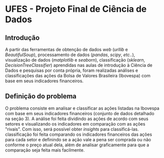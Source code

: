 # UFES - Projeto Final de Ciência de Dados 

## Introdução

A partir das ferramentas de obtenção de dados _web_ (_urllib_ e _BeautifulSoup_), processamento de dados (_pandas_, _scipy_, _etc.._), visualização de dados (_matplotlib_ e _seaborn_), classificação (_sklearn_, _DecisionTreeClassifier_) aprendidas nas aulas de introdução à Ciência de Dados e pesquisas por conta própria, foram realizadas análises e classificações das ações da Bolsa de Valores Brasileira (Ibovespa) com base em seus indicadores financeiros.

## Definição do problema

O problema consiste em analisar e classificar as ações listadas na Ibovespa com base em seus indicadores financeiros (conjunto de dados detalhado na seção 3). A análise foi feita dividindo as ações de acordo com seus setores e visualizando os indicadores em comparação com as ações "rivais". Com isso, será possível obter _insights_ para classificá-las. classificação foi feita comparando os indicadores financeiros das ações para cada setor e definindo se a ação vale a pena ser comprada ou não conforme o preço atual dela, além de analisar graficamente para que a comparação seja feita mais facilmente.

